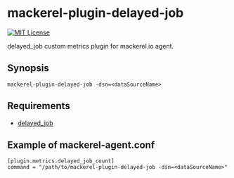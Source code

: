 mackerel-plugin-delayed-job
===========================

[![MIT License](http://img.shields.io/badge/license-MIT-blue.svg?style=flat-square)][license]

[license]: https://masutaka.mit-license.org/

delayed\_job custom metrics plugin for mackerel.io agent.

## Synopsis

    mackerel-plugin-delayed-job -dsn=<dataSourceName>

## Requirements

- [delayed_job](https://rubygems.org/gems/delayed_job)

## Example of mackerel-agent.conf


    [plugin.metrics.delayed_job_count]
    command = "/path/to/mackerel-plugin-delayed-job -dsn=<dataSourceName>"
